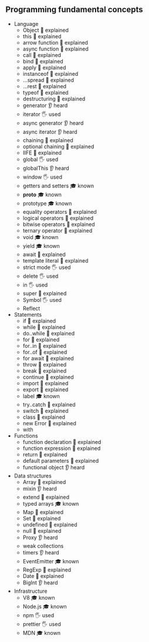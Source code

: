 ## Programming fundamental concepts

- Language
  - Object 🙋 explained
  - this 🙋 explained
  - arrow function 🙋 explained
  - async function 🙋 explained
  - call 🙋 explained
  - bind 🙋 explained
  - apply 🙋 explained
  - instanceof 🙋 explained
  - ...spread 🙋 explained
  - ...rest 🙋 explained
  - typeof 🙋 explained
  - destructuring 🙋 explained
  - generator 👂 heard
  - iterator 🖐️ used
  - async generator 👂 heard
  - async iterator 👂 heard
  - chaining 🙋 explained
  - optional chaining 🙋 explained
  - IIFE 🙋 explained
  - global 🖐️ used
  - globalThis 👂 heard
  - window 🖐️ used
  - getters and setters 🎓 known
  - __proto__ 🎓 known
  - prototype 🎓 known
  - equality operators 🙋 explained
  - logical operators 🙋 explained
  - bitwise operators 🙋 explained
  - ternary operator 🙋 explained
  - void 🎓 known
  - yield 🎓 known
  - await 🙋 explained
  - template literal 🙋 explained
  - strict mode 🖐️ used
  - delete 🖐️ used
  - in 🖐️ used
  - super 🙋 explained
  - Symbol 🖐️ used
  - Reflect
- Statements
  - if 🙋 explained
  - while 🙋 explained
  - do..while 🙋 explained
  - for 🙋 explained
  - for..in 🙋 explained
  - for..of 🙋 explained
  - for await 🙋 explained
  - throw 🙋 explained
  - break 🙋 explained
  - continue 🙋 explained
  - import 🙋 explained
  - export 🙋 explained
  - label 🎓 known
  - try..catch 🙋 explained
  - switch 🙋 explained
  - class 🙋 explained
  - new Error 🙋 explained
  - with
- Functions
  - function declaration 🙋 explained
  - function expression 🙋 explained
  - return 🙋 explained
  - default parameters 🙋 explained
  - functional object 👂 heard
- Data structures
  - Array 🙋 explained
  - mixin 👂 heard
  - extend 🙋 explained
  - typed arrays 🎓 known
  - Map 🙋 explained
  - Set 🙋 explained
  - undefined 🙋 explained
  - null 🙋 explained
  - Proxy 👂 heard
  - weak collections
  - timers 👂 heard
  - EventEmitter 🎓 known
  - RegExp 🙋 explained
  - Date 🙋 explained
  - BigInt 👂 heard
- Infrastructure
  - V8 🎓 known
  - Node.js 🎓 known
  - npm 🖐️ used
  - prettier 🖐️ used
  - MDN 🎓 known
